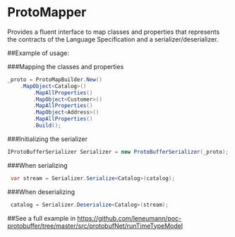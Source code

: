 # ProtoMapper

Provides a fluent interface to map classes and properties that represents the contracts of the Language Specification and a serializer/deserializer.


##Example of usage:

###Mapping the classes and properties

```c#
_proto = ProtoMapBuilder.New()
	.MapObject<Catalog>()
        .MapAllProperties()
        .MapObject<Customer>()
        .MapAllProperties()
        .MapObject<Address>()
        .MapAllProperties()
        .Build();
```
###Initializing the serializer
```c#
IProtoBufferSerializer Serializer = new ProtoBufferSerializer(_proto);
```
###When serializing
```c#
 var stream = Serializer.Serialize<Catalog>(catalog);
```
###When deserializing
```c#
 catalog = Serializer.Deserialize<Catalog>(stream);
```

##See a full example in
https://github.com/leneumann/poc-protobuffer/tree/master/src/protobufNet/runTimeTypeModel
